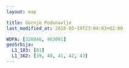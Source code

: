 ```yaml
---
layout: map

title: Gornje Podunavlje
last_modified_at: 2018-05-19T23:04:03+02:00

WDPA: [328846, 903091]
geoSrbija:
  L1_183: [81]
  L1_362: [39, 40, 41, 42, 43]
---
```

